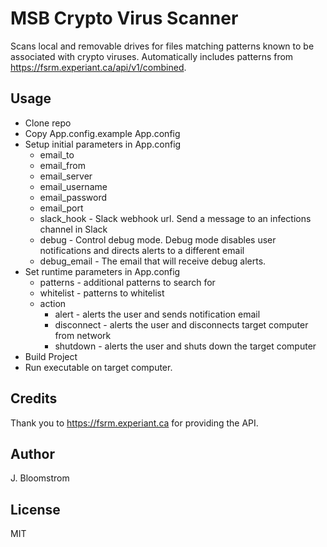 # MSB Crypto Virus Scanner

Scans local and removable drives for files matching patterns known to be associated with crypto viruses.  Automatically includes patterns from https://fsrm.experiant.ca/api/v1/combined.

## Usage

 - Clone repo
 - Copy App.config.example App.config
 - Setup initial parameters in App.config
   - email_to
   - email_from
   - email_server
   - email_username
   - email_password
   - email_port
   - slack_hook - Slack webhook url. Send a message to an infections channel in Slack
   - debug - Control debug mode. Debug mode disables user notifications and directs alerts to a different email
   - debug_email - The email that will receive debug alerts.
 - Set runtime parameters in App.config
   - patterns - additional patterns to search for
   - whitelist - patterns to whitelist
   - action
     - alert - alerts the user and sends notification email
     - disconnect - alerts the user and disconnects target computer from network
     - shutdown - alerts the user and shuts down the target computer
 - Build Project
 - Run executable on target computer.
 

## Credits
 
 Thank you to https://fsrm.experiant.ca for providing the API.
 
## Author
 J. Bloomstrom
 
 ## License
 MIT
 
 